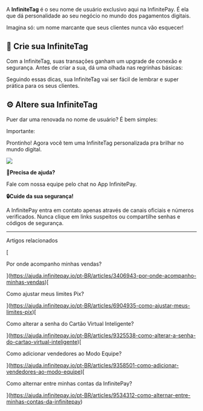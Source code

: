 A **InfiniteTag** é o seu nome de usuário exclusivo aqui na InfinitePay. É ela que dá personalidade ao seu negócio no mundo dos pagamentos digitais.

Imagina só: um nome marcante que seus clientes nunca vão esquecer!

## **👤 Crie sua InfiniteTag**

Com a InfiniteTag, suas transações ganham um upgrade de conexão e segurança. Antes de criar a sua, dá uma olhada nas regrinhas básicas:

Seguindo essas dicas, sua InfiniteTag vai ser fácil de lembrar e super prática para os seus clientes.

## **⚙️ Altere sua InfiniteTag**

Puer dar uma renovada no nome de usuário? É bem simples:

Importante:

Prontinho! Agora você tem uma InfiniteTag personalizada pra brilhar no mundo digital.

[![](https://downloads.intercomcdn.com/i/o/1042617436/e3a754d353d2e24591961f36/Mockup_4.gif?expires=1756088100&signature=cd94c401eb1d542c28be086f413fa2d6e186d55245b0c9f48a304f85013db1ca&req=dSAjFM9%2FmoVcX%2FMW1HO4zWeD3mqERvMPjOKgUEl78Jzx5kPrU16hisg5Ccof%0AKKjpiXOW2LAJaSgmx3g%3D%0A)](https://downloads.intercomcdn.com/i/o/1042617436/e3a754d353d2e24591961f36/Mockup_4.gif?expires=1756088100&signature=cd94c401eb1d542c28be086f413fa2d6e186d55245b0c9f48a304f85013db1ca&req=dSAjFM9%2FmoVcX%2FMW1HO4zWeD3mqERvMPjOKgUEl78Jzx5kPrU16hisg5Ccof%0AKKjpiXOW2LAJaSgmx3g%3D%0A)

**🔔Precisa de ajuda?**

Fale com nossa equipe pelo chat no App InfinitePay.

**🔒Cuide da sua segurança!**

A InfinitePay entra em contato apenas através de canais oficiais e números verificados. Nunca clique em links suspeitos ou compartilhe senhas e códigos de segurança.

___

Artigos relacionados

[

Por onde acompanho minhas vendas?

](https://ajuda.infinitepay.io/pt-BR/articles/3406943-por-onde-acompanho-minhas-vendas)[

Como ajustar meus limites Pix?

](https://ajuda.infinitepay.io/pt-BR/articles/6904935-como-ajustar-meus-limites-pix)[

Como alterar a senha do Cartão Virtual Inteligente?

](https://ajuda.infinitepay.io/pt-BR/articles/9325538-como-alterar-a-senha-do-cartao-virtual-inteligente)[

Como adicionar vendedores ao Modo Equipe?

](https://ajuda.infinitepay.io/pt-BR/articles/9358501-como-adicionar-vendedores-ao-modo-equipe)[

Como alternar entre minhas contas da InfinitePay?

](https://ajuda.infinitepay.io/pt-BR/articles/9534312-como-alternar-entre-minhas-contas-da-infinitepay)